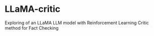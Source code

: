 # LLaMA-critic
Exploring of an LLaMA LLM model with Reinforcement Learning Critic method for Fact Checking

